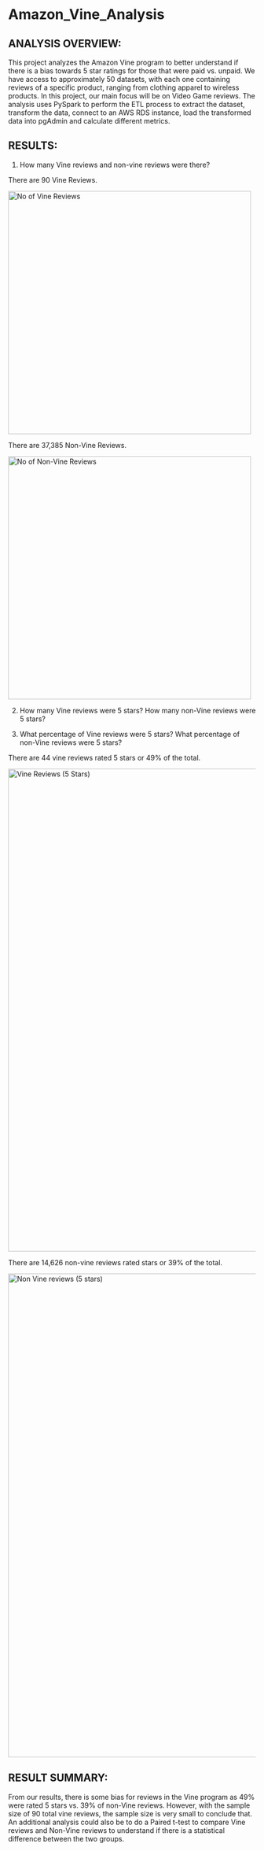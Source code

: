 # Amazon_Vine_Analysis

## ANALYSIS OVERVIEW:

This project analyzes the Amazon Vine program to better understand if there is a bias towards 5 star ratings for those that were paid vs. unpaid. We have access to approximately 50 datasets, with each one containing reviews of a specific product, ranging from clothing apparel to wireless products. In this project, our main focus will be on Video Game reviews. The analysis uses PySpark to perform the ETL process to extract the dataset, transform the data, connect to an AWS RDS instance, load the transformed data into pgAdmin and calculate different metrics.


## RESULTS:

1. How many Vine reviews and non-vine reviews were there? 

There are 90 Vine Reviews.


<img width="494" alt="No of Vine Reviews" src="https://user-images.githubusercontent.com/104735724/184511963-fb8016e6-5d10-4761-bf33-cd7a945d7903.png">



There are 37,385 Non-Vine Reviews.


<img width="494" alt="No of Non-Vine Reviews " src="https://user-images.githubusercontent.com/104735724/184511980-0d4e4301-da61-458e-9f09-2ecd7638967c.png">


2. How many Vine reviews were 5 stars? How many non-Vine reviews were 5 stars? 

3. What percentage of Vine reviews were 5 stars? What percentage of non-Vine reviews were 5 stars?

There are 44 vine reviews rated 5 stars or 49% of the total. 


<img width="981" alt="Vine Reviews (5 Stars)" src="https://user-images.githubusercontent.com/104735724/184512201-eaa42880-cffa-40b9-9511-2bb653939139.png">



There are 14,626 non-vine reviews rated stars or 39% of the total. 


<img width="983" alt="Non Vine reviews (5 stars)" src="https://user-images.githubusercontent.com/104735724/184513289-1ab0cc0b-77bc-4c4e-be15-237104ad6b7f.png">


## RESULT SUMMARY: 

From our results, there is some bias for reviews in the Vine program as 49% were rated 5 stars vs. 39% of non-Vine reviews. However, with the sample size of 90 total vine reviews, the sample size is very small to conclude that. An additional analysis could also be to do a Paired t-test to compare Vine reviews and Non-Vine reviews to understand if there is a statistical difference between the two groups.


